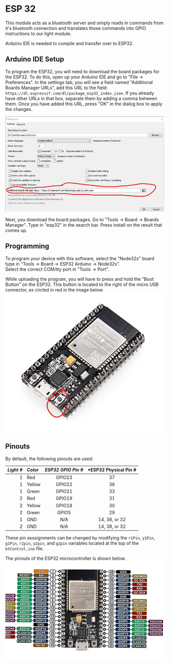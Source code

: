 # ESP 32
This module acts as a bluetooth server and simply reads in commands from it's bluetooth connection and translates those commands into GPIO instructions to our light module.

Arduino IDE is needed to compile and transfer over to ESP32.

## Arduino IDE Setup
To program the ESP32, you will need to download the board packages for the ESP32. 
To do this, open up your Arduino IDE and go to "File -> Preferences".
In the settings tab, you will see a field named "Additional Boards Manager URLs", add this URL to the field: `https://dl.espressif.com/dl/package_esp32_index.json`. If you already have other URLs in that box, separate them by adding a comma between them.
Once you have added this URL, press "OK" in the dialog box to apply the changes.

![screenshot of the window to enter the board URL into](arduino_ide_setup_instruction_urls.png)

Next, you download the board packages.
Go to "Tools -> Board -> Boards Manager". Type in "esp32" in the search bar. Press install on the result that comes up.

## Programming
To program your device with this software, select the "Node32s" board type in "Tools -> Board -> ESP32 Arduino -> Node32s".  
Select the correct COM/tty port in "Tools -> Port".  

While uploading the program, you will have to press and hold the "Boot Button" on the ESP32. This button is located to the right of the micro USB connector, as circled in red in the image below.
![boot button circled on the ESP32](boot_button.png)

## Pinouts
By default, the following pinouts are used:  

| *Light #* | *Color* | *ESP32 GPIO Pin #* | *ESP32 Physical Pin # |
|-----------:|:-------|:-------------:|:-------------------------:|
| 1 | Red    | GPIO23 | 37 |
| 1 | Yellow | GPIO22 | 36 |
| 1 | Green  | GPIO21 | 33 |
| 2 | Red    | GPIO19 | 31 |
| 2 | Yellow | GPIO18 | 30 |
| 2 | Green  | GPIO5  | 29 |
| 1 | GND    | N/A    | 14, 38, or 32 |
| 2 | GND    | N/A    | 14, 38, or 32 |

These pin asssignments can be changed by modifying the `r1Pin`, `y1Pin`, `g1Pin`, `r2pin`, `y2pin`, and `g2pin` variables located at the top of the `btControl.ino` file. 

The pinouts of the ESP32 microcontroller is shown below.
![pinout of ESP32 microcontroller](esp32_pinout.jpg)
